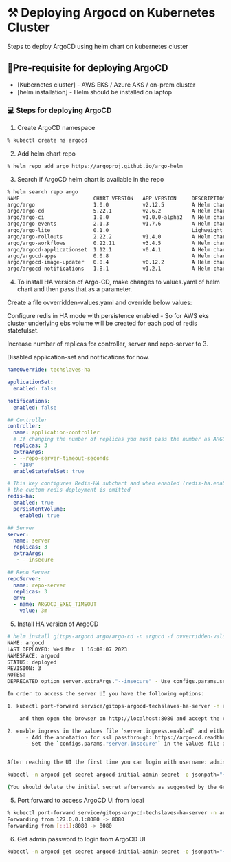 # ⚒️ Deploying Argocd on Kubernetes Cluster

Steps to deploy ArgoCD using helm chart on kubernetes cluster


## 🤳Pre-requisite for deploying ArgoCD

- [Kubernetes cluster] - AWS EKS / Azure AKS / on-prem cluster
- [helm installation] - Helm should be installed on laptop

### 💻 Steps for deploying ArgoCD
1. Create ArgoCD namespace
```sh
% kubectl create ns argocd
```

2. Add helm chart repo
```sh
% helm repo add argo https://argoproj.github.io/argo-helm
```

3. Search if ArgoCD helm chart is available in the repo
```sh
% helm search repo argo
NAME                      	CHART VERSION	APP VERSION  	DESCRIPTION                                       
argo/argo                 	1.0.0        	v2.12.5      	A Helm chart for Argo Workflows                   
argo/argo-cd              	5.22.1       	v2.6.2       	A Helm chart for Argo CD, a declarative, GitOps...
argo/argo-ci              	1.0.0        	v1.0.0-alpha2	A Helm chart for Argo-CI                          
argo/argo-events          	2.1.3        	v1.7.6       	A Helm chart for Argo Events, the event-driven ...
argo/argo-lite            	0.1.0        	             	Lighweight workflow engine for Kubernetes         
argo/argo-rollouts        	2.22.2       	v1.4.0       	A Helm chart for Argo Rollouts                    
argo/argo-workflows       	0.22.11      	v3.4.5       	A Helm chart for Argo Workflows                   
argo/argocd-applicationset	1.12.1       	v0.4.1       	A Helm chart for installing ArgoCD ApplicationSet 
argo/argocd-apps          	0.0.8        	             	A Helm chart for managing additional Argo CD Ap...
argo/argocd-image-updater 	0.8.4        	v0.12.2      	A Helm chart for Argo CD Image Updater, a tool ...
argo/argocd-notifications 	1.8.1        	v1.2.1       	A Helm chart for ArgoCD notifications, an add-o...

```

4. To install HA version of Argo-CD, make changes to values.yaml of helm chart and then pass that as a parameter.

Create a file ovverridden-values.yaml and override below values:

Configure redis in HA mode with persistence enabled -  So for AWS eks cluster underlying ebs volume will be created for each pod of redis statefulset.

Increase number of replicas for controller, server and repo-server to 3.

Disabled application-set and notifications for now.

```yaml
nameOverride: techslaves-ha

applicationSet:
  enabled: false

notifications:
  enabled: false

## Controller
controller:
  name: application-controller
  # If changing the number of replicas you must pass the number as ARGOCD_CONTROLLER_REPLICAS as an environment variable
  replicas: 3
  extraArgs:
  - --repo-server-timeout-seconds
  - "180"
  enableStatefulSet: true

# This key configures Redis-HA subchart and when enabled (redis-ha.enabled=true)
# the custom redis deployment is omitted
redis-ha:
  enabled: true
  persistentVolume:
    enabled: true

## Server
server:
  name: server
  replicas: 3
  extraArgs:
   - --insecure

## Repo Server
repoServer:
  name: repo-server
  replicas: 3
  env:
  - name: ARGOCD_EXEC_TIMEOUT
    value: 3m

```

5. Install HA version of ArgoCD
```sh
# helm install gitops-argocd argo/argo-cd -n argocd -f ovverridden-values.yaml
NAME: argocd
LAST DEPLOYED: Wed Mar  1 16:08:07 2023
NAMESPACE: argocd
STATUS: deployed
REVISION: 3
NOTES:
DEPRECATED option server.extraArgs."--insecure" - Use configs.params.server.insecure

In order to access the server UI you have the following options:

1. kubectl port-forward service/gitops-argocd-techslaves-ha-server -n argocd 8080:443

    and then open the browser on http://localhost:8080 and accept the certificate

2. enable ingress in the values file `server.ingress.enabled` and either
      - Add the annotation for ssl passthrough: https://argo-cd.readthedocs.io/en/stable/operator-manual/ingress/#option-1-ssl-passthrough
      - Set the `configs.params."server.insecure"` in the values file and terminate SSL at your ingress: https://argo-cd.readthedocs.io/en/stable/operator-manual/ingress/#option-2-multiple-ingress-objects-and-hosts


After reaching the UI the first time you can login with username: admin and the random password generated during the installation. You can find the password by running:

kubectl -n argocd get secret argocd-initial-admin-secret -o jsonpath="{.data.password}" | base64 -d

(You should delete the initial secret afterwards as suggested by the Getting Started Guide: https://argo-cd.readthedocs.io/en/stable/getting_started/#4-login-using-the-cli)

```

5. Port forward to access ArgoCD UI from local
```sh
% kubectl port-forward service/gitops-argocd-techslaves-ha-server -n argocd 8080:443
Forwarding from 127.0.0.1:8080 -> 8080
Forwarding from [::1]:8080 -> 8080
```

6. Get admin password to login from ArgoCD UI
```sh
kubectl -n argocd get secret argocd-initial-admin-secret -o jsonpath="{.data.password}" | base64 -d
```
